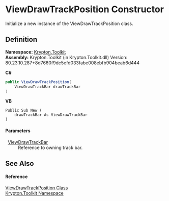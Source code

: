 # ViewDrawTrackPosition Constructor


Initialize a new instance of the ViewDrawTrackPosition class.



## Definition
**Namespace:** <a href="79d2eac2-21f4-54ff-7552-b20c33c30600.md">Krypton.Toolkit</a>  
**Assembly:** Krypton.Toolkit (in Krypton.Toolkit.dll) Version: 80.23.10.287+8d7660f9dc5efd033fabe008ebfb904beab6d444

**C#**
``` C#
public ViewDrawTrackPosition(
	ViewDrawTrackBar drawTrackBar
)
```
**VB**
``` VB
Public Sub New ( 
	drawTrackBar As ViewDrawTrackBar
)
```



#### Parameters
<dl><dt>  <a href="c4fe8079-0665-3daa-3153-8c8189a39b91.md">ViewDrawTrackBar</a></dt><dd>Reference to owning track bar.</dd></dl>

## See Also


#### Reference
<a href="b7f8c325-6a30-b776-fad4-4adf4cd9b898.md">ViewDrawTrackPosition Class</a>  
<a href="79d2eac2-21f4-54ff-7552-b20c33c30600.md">Krypton.Toolkit Namespace</a>  
